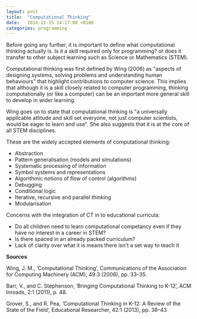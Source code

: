 ```yaml
---
layout: post
title:  "Computational Thinking"
date:   2016-11-15 14:17:00 +0100
categories: programming
---
```


Before going any further, it is important to define what computational thinking actually is. Is it a skill required only for programming? or does it transfer to other subject learning such as Science or Mathematics (STEM).

Computational thinking was first defined by Wing (2006) as "aspects of designing systems, solving problems and understanding human behaviours" that highlight contributions to computer science. This implies that although it is a skill closely related to computer programming, thinking computationally (or like a computer) can be an important more general skill to develop in wider learning.

Wing goes on to state that computational thinking is "a universally applicable attitude and skill set everyone, not just computer scientists, would be eager to learn and use". She also suggests that it is at the core of all STEM disciplines.

These are the widely accepted elements of computational thinking:

- Abstraction
- Pattern generalisation (models and simulations)
- Systematic processing of information
- Symbol systems and representations
- Algorithmic notions of flow of control (algorithms)
- Debugging
- Conditional logic
- Iterative, recursive and parallel thinking
- Modularisation

Concerns with the integration of CT in to educational curricula:

- Do all children need to learn computational competancy even if they have no interest in a career in STEM?
- Is there spaced in an already packed curriculum?
- Lack of clarity over what it is means there isn't a set way to teach it

**Sources**

Wing, J. M., ‘Computational Thinking’, Communications of the Association for Computing Machinery (ACM), 49:3 (2006), pp. 33–35.

Barr, V., and C. Stephenson, ‘Bringing Computational Thinking to K-12’, ACM Inroads, 2:1 (2011), p. 48.

Grover, S., and R. Pea, ‘Computational Thinking in K-12: A Review of the State of the Field’, Educational Researcher, 42:1 (2013), pp. 38–43

